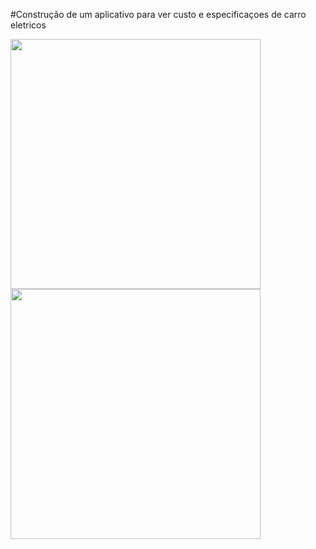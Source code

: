 #Construção de um aplicativo para ver custo e especificaçoes de carro eletricos 


<img src ="https://github.com/user-attachments/assets/cb7af06b-f2e4-4549-b02e-85ea748bbe07" width = "400px"/>

<img src ="https://github.com/user-attachments/assets/4e3ce738-b86e-4899-982f-5fe161cfad52" width = "400px"/>
